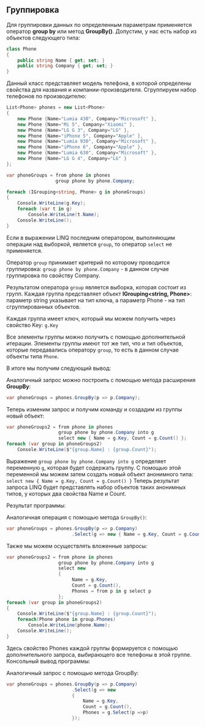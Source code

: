 ## Группировка

Для группировки данных по определенным параметрам применяется оператор **group by** или метод **GroupBy()**. Допустим, у нас есть 
набор из объектов следующего типа:

```cs
class Phone
{
    public string Name { get; set; }
    public string Company { get; set; }
}
```

Данный класс представляет модель телефона, в которой определены свойства для названия и компании-производителя. Сгруппируем набор телефонов по 
производителю:

```cs
List<Phone> phones = new List<Phone>
{
    new Phone {Name="Lumia 430", Company="Microsoft" },
    new Phone {Name="Mi 5", Company="Xiaomi" },
    new Phone {Name="LG G 3", Company="LG" },
    new Phone {Name="iPhone 5", Company="Apple" },
    new Phone {Name="Lumia 930", Company="Microsoft" },
    new Phone {Name="iPhone 6", Company="Apple" },
    new Phone {Name="Lumia 630", Company="Microsoft" },
    new Phone {Name="LG G 4", Company="LG" }
};

var phoneGroups = from phone in phones
                  group phone by phone.Company;

foreach (IGrouping<string, Phone> g in phoneGroups)
{
    Console.WriteLine(g.Key);
    foreach (var t in g)
        Console.WriteLine(t.Name);
    Console.WriteLine();
}
```

Если в выражении LINQ последним оператором, выполняющим операции над выборкой, является `group`, то оператор `select` не применяется.

Оператор `group` принимает критерий по которому проводится группировка: `group phone by phone.Company` - в данном случае группировка по свойству 
Company.

Результатом оператора `group` является выборка, которая состоит из групп. Каждая группа представляет объект **IGrouping<string, Phone>**: параметр string указывает на тип ключа, а 
параметр Phone - на тип сгруппированных объектов.

Каждая группа имеет ключ, который мы можем получить через свойство Key: `g.Key`

Все элементы группы можно получить с помощью дополнительной итерации. Элементы группы имеют тот же тип, что и тип объектов, которые передавались оператору `group`, 
то есть в данном случае объекты типа `Phone`.

В итоге мы получим следующий вывод:

Аналогичный запрос можно построить с помощью метода расширения **GroupBy**:

```cs
var phoneGroups = phones.GroupBy(p => p.Company);
```

Теперь изменим запрос и получим команду и создадим из группы новый объект:

```cs
var phoneGroups2 = from phone in phones
                   group phone by phone.Company into g
                   select new { Name = g.Key, Count = g.Count() };
foreach (var group in phoneGroups2)
    Console.WriteLine($"{group.Name} : {group.Count}");
```

Выражение `group phone by phone.Company into g` определяет переменную `g`, которая будет содержать группу. С помощью этой переменной 
мы можем затем создать новый объект анонимного типа: `select new { Name = g.Key, Count = g.Count() }` Теперь результат запроса LINQ будет представлять набор объектов таких анонимных типов, у которых два свойства Name и Count.

Результат программы:

Аналогичная операция с помощью метода `GroupBy()`:

```cs
var phoneGroups = phones.GroupBy(p => p.Company)
                        .Select(g => new { Name = g.Key, Count = g.Count() });
```

Также мы можем осуществлять вложенные запросы:

```cs
var phoneGroups2 = from phone in phones
                   group phone by phone.Company into g
                   select new
                   {
                        Name = g.Key,
                        Count = g.Count(),
                        Phones = from p in g select p
                   };
foreach (var group in phoneGroups2)
{
    Console.WriteLine($"{group.Name} : {group.Count}");
    foreach(Phone phone in group.Phones)
        Console.WriteLine(phone.Name);
    Console.WriteLine();
}
```

Здесь свойство Phones каждой группы формируется с помощью дополнительного запроса, выбирающего все телефоны в этой группе. Консольный вывод программы:

Аналогичный запрос с помощью метода GroupBy:

```cs
var phoneGroups = phones.GroupBy(p => p.Company)
                        .Select(g => new 
                        { 
                            Name = g.Key, 
                            Count = g.Count(), 
                            Phones = g.Select(p =>p) 
                        });
```

